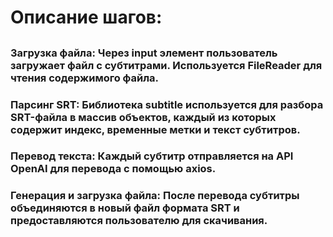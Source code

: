 # Описание шагов:

## 
### Загрузка файла: Через input элемент пользователь загружает файл с субтитрами. Используется FileReader для чтения содержимого файла.



### Парсинг SRT: Библиотека subtitle используется для разбора SRT-файла в массив объектов, каждый из которых содержит индекс, временные метки и текст субтитров.



### Перевод текста: Каждый субтитр отправляется на API OpenAI для перевода с помощью axios.
### Генерация и загрузка файла: После перевода субтитры объединяются в новый файл формата SRT и предоставляются пользователю для скачивания.


